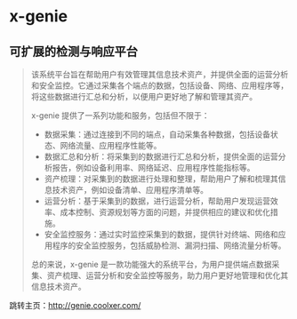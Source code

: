 # x-genie
## 可扩展的检测与响应平台

> ​	该系统平台旨在帮助用户有效管理其信息技术资产，并提供全面的运营分析和安全监控。它通过采集各个端点的数据，包括设备、网络、应用程序等，将这些数据进行汇总和分析，以便用户更好地了解和管理其资产。
>
> x-genie 提供了一系列功能和服务，包括但不限于：
>
> - 数据采集：通过连接到不同的端点，自动采集各种数据，包括设备状态、网络流量、应用程序性能等。
> - 数据汇总和分析：将采集到的数据进行汇总和分析，提供全面的运营分析报告，例如设备利用率、网络延迟、应用程序性能指标等。
> - 资产梳理：对采集到的数据进行处理和整理，帮助用户了解和梳理其信息技术资产，例如设备清单、应用程序清单等。
> - 运营分析：基于采集到的数据，进行运营分析，帮助用户发现运营效率、成本控制、资源规划等方面的问题，并提供相应的建议和优化措施。
> - 安全监控服务：通过实时监控采集到的数据，提供针对终端、网络和应用程序的安全监控服务，包括威胁检测、漏洞扫描、网络流量分析等。
>
> 总的来说，x-genie 是一款功能强大的系统平台，为用户提供端点数据采集、资产梳理、运营分析和安全监控等服务，助力用户更好地管理和优化其信息技术资产。


跳转主页：http://genie.coolxer.com/
